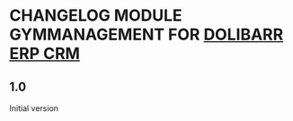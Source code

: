 # CHANGELOG MODULE GYMMANAGEMENT FOR [DOLIBARR ERP CRM](https://www.dolibarr.org)

## 1.0

Initial version
